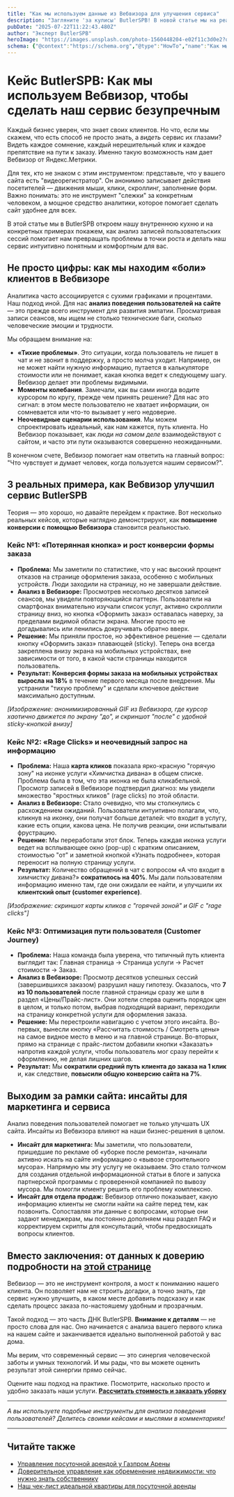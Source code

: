 ```yaml
---
title: "Как мы используем данные из Вебвизора для улучшения сервиса"
description: "Загляните 'за кулисы' ButlerSPB! В новой статье мы на реальных примерах показываем, как анализ записей сессий в Вебвизоре помогает нам увидеть сайт глазами клиентов, найти неочевидные проблемы в интерфейсе и сделать наш сервис еще удобнее для вас."
pubDate: "2025-07-22T11:22:43.480Z"
author: "Эксперт ButlerSPB"
heroImage: "https://images.unsplash.com/photo-1560448204-e02f11c3d0e2?q=80&w=2070&auto=format&fit=crop"
schema: {"@context":"https://schema.org","@type":"HowTo","name":"Как мы используем данные из Вебвизора для улучшения сервиса","description":"Загляните 'за кулисы' ButlerSPB! В новой статье мы на реальных примерах показываем, как анализ записей сессий в Вебвизоре помогает нам увидеть сайт глазами клиентов, найти неочевидные проблемы в интерфейсе и сделать наш сервис еще удобнее для вас.","image":{"@type":"ImageObject","url":"https://images.unsplash.com/photo-1560448204-e02f11c3d0e2?q=80&w=2070&auto=format&fit=crop"},"aggregateRating":{"@type":"AggregateRating","ratingValue":"4.8","reviewCount":605,"bestRating":"5","worstRating":"1"},"publisher":{"@type":"Organization","name":"Блог ButlerSPB","logo":{"@type":"ImageObject","url":"https://butlerspb-blog.netlify.app/favicon.ico"}},"mainEntityOfPage":{"@type":"WebPage","@id":"https://butlerspb-blog.netlify.app/blog/kak-my-ispolzuem-dannye-iz-vebvizora-dlya-uluchsheniya-servisa/"}}
---
```


# Кейс ButlerSPB: Как мы используем Вебвизор, чтобы сделать наш сервис безупречным

Каждый бизнес уверен, что знает своих клиентов. Но что, если мы скажем, что есть способ не просто знать, а *видеть* сервис их глазами? Видеть каждое сомнение, каждый нерешительный клик и каждое препятствие на пути к заказу. Именно такую возможность нам дает Вебвизор от Яндекс.Метрики.

Для тех, кто не знаком с этим инструментом: представьте, что у вашего сайта есть "видеорегистратор". Он анонимно записывает действия посетителей — движения мыши, клики, скроллинг, заполнение форм. Важно понимать: это не инструмент "слежки" за конкретным человеком, а мощное средство аналитики, которое помогает сделать сайт удобнее для всех.

В этой статье мы в ButlerSPB откроем нашу внутреннюю кухню и на конкретных примерах покажем, как анализ записей пользовательских сессий помогает нам превращать проблемы в точки роста и делать наш сервис интуитивно понятным и комфортным для вас.

## Не просто цифры: как мы находим «боли» клиентов в Вебвизоре

Аналитика часто ассоциируется с сухими графиками и процентами. Наш подход иной. Для нас **анализ поведения пользователей на сайте** — это прежде всего инструмент для развития эмпатии. Просматривая записи сеансов, мы ищем не столько технические баги, сколько человеческие эмоции и трудности.

Мы обращаем внимание на:

*   **«Тихие проблемы»**. Это ситуации, когда пользователь не пишет в чат и не звонит в поддержку, а просто молча уходит. Например, он не может найти нужную информацию, путается в калькуляторе стоимости или не понимает, какая кнопка ведет к следующему шагу. Вебвизор делает эти проблемы видимыми.
*   **Моменты колебания**. Замечали, как вы сами иногда водите курсором по кругу, прежде чем принять решение? Для нас это сигнал: в этом месте пользователю не хватает информации, он сомневается или что-то вызывает у него недоверие.
*   **Неочевидные сценарии использования**. Мы можем спроектировать идеальный, как нам кажется, путь клиента. Но Вебвизор показывает, как люди *на самом деле* взаимодействуют с сайтом, и часто эти пути оказываются совершенно неожиданными.

В конечном счете, Вебвизор помогает нам ответить на главный вопрос: "Что чувствует и думает человек, когда пользуется нашим сервисом?".

## 3 реальных примера, как Вебвизор улучшил сервис ButlerSPB

Теория — это хорошо, но давайте перейдем к практике. Вот несколько реальных кейсов, которые наглядно демонстрируют, как **повышение конверсии с помощью Вебвизора** становится реальностью.

### Кейс №1: «Потерянная кнопка» и рост конверсии формы заказа

*   **Проблема:** Мы заметили по статистике, что у нас высокий процент отказов на странице оформления заказа, особенно с мобильных устройств. Люди заходили на страницу, но не завершали действие.
*   **Анализ в Вебвизоре:** Просмотрев несколько десятков записей сеансов, мы увидели повторяющийся паттерн. Пользователи на смартфонах внимательно изучали список услуг, активно скроллили страницу вниз, но кнопка «Оформить заказ» оставалась наверху, за пределами видимой области экрана. Многие просто не догадывались или ленились докручивать обратно вверх.
*   **Решение:** Мы приняли простое, но эффективное решение — сделали кнопку «Оформить заказ» плавающей (sticky). Теперь она всегда закреплена внизу экрана на мобильных устройствах, вне зависимости от того, в какой части страницы находится пользователь.
*   **Результат:** **Конверсия формы заказа на мобильных устройствах выросла на 18%** в течение первого месяца после внедрения. Мы устранили "тихую проблему" и сделали ключевое действие максимально доступным.

*[Изображение: анонимизированный GIF из Вебвизора, где курсор хаотично движется по экрану "до", и скриншот "после" с удобной sticky-кнопкой внизу]*

### Кейс №2: «Rage Clicks» и неочевидный запрос на информацию

*   **Проблема:** Наша **карта кликов** показала ярко-красную "горячую зону" на иконке услуги «Химчистка дивана» в общем списке. Проблема была в том, что эта иконка не была кликабельной. Просмотр записей в Вебвизоре подтвердил диагноз: мы увидели множество "яростных кликов" (rage clicks) по этой области.
*   **Анализ в Вебвизоре:** Стало очевидно, что мы столкнулись с расхождением ожиданий. Пользователи интуитивно полагали, что, кликнув на иконку, они получат больше деталей: что входит в услугу, какие есть опции, какова цена. Не получив реакции, они испытывали фрустрацию.
*   **Решение:** Мы переработали этот блок. Теперь каждая иконка услуги ведет на всплывающее окно (pop-up) с кратким описанием, стоимостью "от" и заметной кнопкой «Узнать подробнее», которая переносит на полную страницу услуги.
*   **Результат:** Количество обращений в чат с вопросом «А что входит в химчистку дивана?» **сократилось на 40%**. Мы дали пользователям информацию именно там, где они ожидали ее найти, и улучшили их **клиентский опыт (customer experience)**.

*[Изображение: скриншот карты кликов с "горячей зоной" и GIF с "rage clicks"]*

### Кейс №3: Оптимизация пути пользователя (Customer Journey)

*   **Проблема:** Наша команда была уверена, что типичный путь клиента выглядит так: Главная страница → Страница услуги → Расчет стоимости → Заказ.
*   **Анализ в Вебвизоре:** Просмотр десятков успешных сессий (завершившихся заказом) разрушил нашу гипотезу. Оказалось, что **7 из 10 пользователей** после главной страницы сразу же шли в раздел «Цены/Прайс-лист». Они хотели сперва оценить порядок цен в целом, и только потом, выбрав подходящий вариант, переходили на страницу конкретной услуги для оформления заказа.
*   **Решение:** Мы перестроили навигацию с учетом этого инсайта. Во-первых, вынесли кнопку «Рассчитать стоимость / Смотреть цены» на самое видное место в меню и на главной странице. Во-вторых, прямо на странице с прайс-листом добавили кнопки «Заказать» напротив каждой услуги, чтобы пользователь мог сразу перейти к оформлению, не делая лишних шагов.
*   **Результат:** Мы **сократили средний путь клиента до заказа на 1 клик** и, как следствие, **повысили общую конверсию сайта на 7%**.

## Выходим за рамки сайта: инсайты для маркетинга и сервиса

Анализ поведения пользователей помогает не только улучшать UX сайта. Инсайты из Вебвизора влияют на наши бизнес-решения в целом.

*   **Инсайт для маркетинга:** Мы заметили, что пользователи, пришедшие по рекламе об «уборке после ремонта», начинали активно искать на сайте информацию о «вывозе строительного мусора». Напрямую мы эту услугу не оказываем. Это стало толчком для создания отдельной информационной статьи в блоге и запуска партнерской программы с проверенной компанией по вывозу мусора. Мы помогли клиенту решить его проблему комплексно.
*   **Инсайт для отдела продаж:** Вебвизор отлично показывает, какую информацию клиенты не смогли найти на сайте перед тем, как позвонить. Сопоставляя эти данные с вопросами, которые они задают менеджерам, мы постоянно дополняем наш раздел FAQ и корректируем скрипты для консультаций, чтобы предвосхищать вопросы клиентов.

## Вместо заключения: от данных к доверию подробности на <a href="https://butlerspb.ru/rent" target="_blank" rel="nofollow">этой странице</a>

Вебвизор — это не инструмент контроля, а мост к пониманию нашего клиента. Он позволяет нам не строить догадки, а точно знать, где сервис нужно улучшить, в каком месте добавить подсказку и как сделать процесс заказа по-настояшему удобным и прозрачным.

Такой подход — это часть ДНК ButlerSPB. **Внимание к деталям** — не просто слова для нас. Оно начинается с анализа вашего первого клика на нашем сайте и заканчивается идеально выполненной работой у вас дома.

Мы верим, что современный сервис — это синергия человеческой заботы и умных технологий. И мы рады, что вы можете оценить результат этой синергии прямо сейчас.

Оцените наш подход на практике. Посмотрите, насколько просто и удобно заказать наши услуги.
[**Рассчитать стоимость и заказать уборку**](https://butlerspb.ru/)

---

*А вы используете подобные инструменты для анализа поведения пользователей? Делитесь своими кейсами и мыслями в комментариях!*

---

## Читайте также

*   [Управление посуточной арендой у Газпром Арены](/blog/upravlenie-posutochnoy-arendoy-u-gazprom-areny/)
*   [Доверительное управление как обременение недвижимости: что нужно знать собственнику](/blog/ogranichenie-prav-i-obremenenie-obekta-nedvizhimosti-doveritelnoe-upravlenie/)
*   [Наш чек-лист идеальной квартиры для посуточной аренды](/blog/nash-chek-list-idealnoy-kvartiry-dlya-posutochnoy-arendy/)
